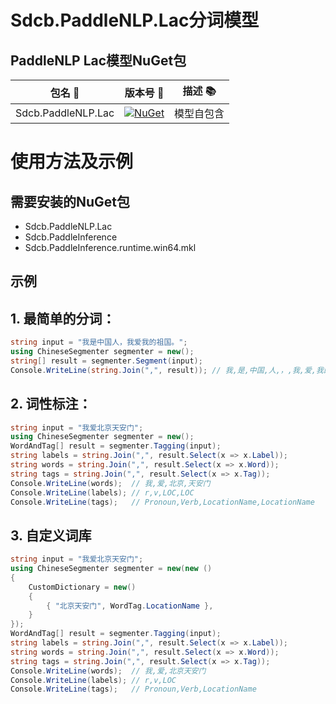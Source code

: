 # Sdcb.PaddleNLP.Lac分词模型

## PaddleNLP Lac模型NuGet包

| 包名 💼            | 版本号 📌                                                                                                        | 描述 📚   |
| ------------------ | ---------------------------------------------------------------------------------------------------------------- | --------- |
| Sdcb.PaddleNLP.Lac | [![NuGet](https://img.shields.io/nuget/v/Sdcb.PaddleNLP.Lac.svg)](https://nuget.org/packages/Sdcb.PaddleNLP.Lac) | 模型自包含 |

# 使用方法及示例

## 需要安装的NuGet包
* Sdcb.PaddleNLP.Lac
* Sdcb.PaddleInference
* Sdcb.PaddleInference.runtime.win64.mkl

## 示例
## 1. 最简单的分词：
```csharp
string input = "我是中国人，我爱我的祖国。";
using ChineseSegmenter segmenter = new();
string[] result = segmenter.Segment(input);
Console.WriteLine(string.Join(",", result)); // 我,是,中国,人,，,我,爱,我的祖国,。
```

## 2. 词性标注：
```csharp
string input = "我爱北京天安门";
using ChineseSegmenter segmenter = new();
WordAndTag[] result = segmenter.Tagging(input);
string labels = string.Join(",", result.Select(x => x.Label));
string words = string.Join(",", result.Select(x => x.Word));
string tags = string.Join(",", result.Select(x => x.Tag));
Console.WriteLine(words);  // 我,爱,北京,天安门
Console.WriteLine(labels); // r,v,LOC,LOC
Console.WriteLine(tags);   // Pronoun,Verb,LocationName,LocationName
```

## 3. 自定义词库

```csharp
string input = "我爱北京天安门";
using ChineseSegmenter segmenter = new(new ()
{
    CustomDictionary = new()
    {
        { "北京天安门", WordTag.LocationName },
    }
});
WordAndTag[] result = segmenter.Tagging(input);
string labels = string.Join(",", result.Select(x => x.Label));
string words = string.Join(",", result.Select(x => x.Word));
string tags = string.Join(",", result.Select(x => x.Tag));
Console.WriteLine(words);  // 我,爱,北京天安门
Console.WriteLine(labels); // r,v,LOC
Console.WriteLine(tags);   // Pronoun,Verb,LocationName
```